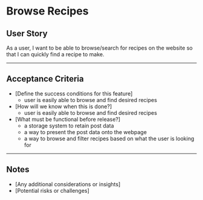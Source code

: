 # Browse Recipes

## **User Story**
As a user, I want to be able to browse/search for recipes on the website so that I can quickly find a recipe to make.

---

## **Acceptance Criteria**
- [Define the success conditions for this feature]
    - user is easily able to browse and find desired recipes
- [How will we know when this is done?]
    - user is easily able to browse and find desired recipes
- [What must be functional before release?]
    - a storage system to retain post data
    - a way to present the post data onto the webpage
    - a way to browse and filter recipes based on what the user is looking for

---

## **Notes**
- [Any additional considerations or insights]
- [Potential risks or challenges]

